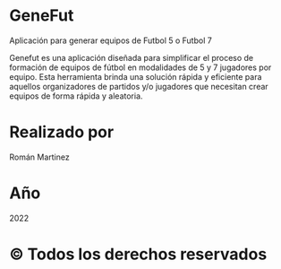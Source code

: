 # GeneFut
Aplicación para generar equipos de Futbol 5 o Futbol 7 

Genefut es una aplicación diseñada para simplificar el proceso de formación de equipos de fútbol en modalidades de 5 y 7 jugadores por equipo. Esta herramienta brinda una solución rápida y eficiente para aquellos organizadores de partidos y/o jugadores que necesitan crear equipos de forma rápida y aleatoria.
# Realizado por
Román Martinez
# Año
2022
# © Todos los derechos reservados
